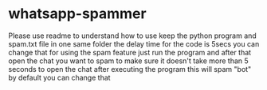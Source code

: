 # whatsapp-spammer
Please use readme to understand how to use
keep the python program and spam.txt file in one same folder 
the delay time for the code is 5secs you can change that 
for using the spam feature just run the program and after that open the chat you want to spam to make sure it doesn't take more than 5 seconds to open the chat after executing the program 
this will spam "bot" by default you can change that 
